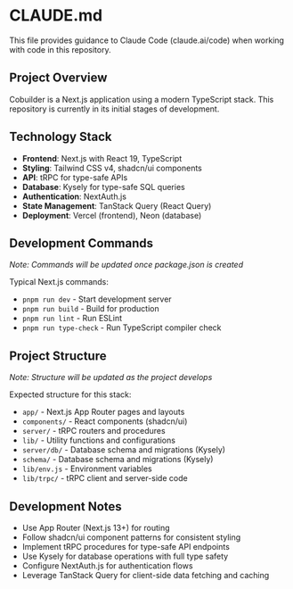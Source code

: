 # CLAUDE.md

This file provides guidance to Claude Code (claude.ai/code) when working with code in this repository.

## Project Overview

Cobuilder is a Next.js application using a modern TypeScript stack. This repository is currently in its initial stages of development.

## Technology Stack

- **Frontend**: Next.js with React 19, TypeScript
- **Styling**: Tailwind CSS v4, shadcn/ui components
- **API**: tRPC for type-safe APIs
- **Database**: Kysely for type-safe SQL queries
- **Authentication**: NextAuth.js
- **State Management**: TanStack Query (React Query)
- **Deployment**: Vercel (frontend), Neon (database)

## Development Commands

*Note: Commands will be updated once package.json is created*

Typical Next.js commands:
- `pnpm run dev` - Start development server
- `pnpm run build` - Build for production
- `pnpm run lint` - Run ESLint
- `pnpm run type-check` - Run TypeScript compiler check

## Project Structure

*Note: Structure will be updated as the project develops*

Expected structure for this stack:
- `app/` - Next.js App Router pages and layouts
- `components/` - React components (shadcn/ui)
- `server/` - tRPC routers and procedures
- `lib/` - Utility functions and configurations
- `server/db/` - Database schema and migrations (Kysely)
- `schema/` - Database schema and migrations (Kysely)
- `lib/env.js` - Environment variables
- `lib/trpc/` - tRPC client and server-side code

## Development Notes

- Use App Router (Next.js 13+) for routing
- Follow shadcn/ui component patterns for consistent styling
- Implement tRPC procedures for type-safe API endpoints
- Use Kysely for database operations with full type safety
- Configure NextAuth.js for authentication flows
- Leverage TanStack Query for client-side data fetching and caching